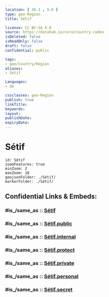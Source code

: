 ```yaml
---
location: [ 36.1 , 5.6 ] 
type: geo-Region
title: Sétif

license: CC BY-SA 4.0
source: https://datahub.io/core/country-codes
isDeleted: false
isReadOnly: false
draft: false
confidential: public

tags:
- geo/Country/Region
aliases:
- Sétif

Languages:
- de

cssclasses: geo-Region
publish: true
linkTitle: 
keywords: 
layout: 
publishDate: 
expiryDate: 
---
```


# Sétif

```leaflet
id: Sétif
zoomFeatures: true 
minZoom: 2 
maxZoom: 18
geojsonFolder: ./Sétif/
markerFolder: ./Sétif/
```


## Confidential Links & Embeds: 

### #is_/same_as :: [Sétif](/_Standards/Earth/Continent/Africa/Africa~North/Algeria/provinces~Algeria/Sétif.md) 

### #is_/same_as :: [Sétif.public](/_public/Earth/Continent/Africa/Africa~North/Algeria/provinces~Algeria/Sétif.public.md) 

### #is_/same_as :: [Sétif.internal](/_internal/Earth/Continent/Africa/Africa~North/Algeria/provinces~Algeria/Sétif.internal.md) 

### #is_/same_as :: [Sétif.protect](/_protect/Earth/Continent/Africa/Africa~North/Algeria/provinces~Algeria/Sétif.protect.md) 

### #is_/same_as :: [Sétif.private](/_private/Earth/Continent/Africa/Africa~North/Algeria/provinces~Algeria/Sétif.private.md) 

### #is_/same_as :: [Sétif.personal](/_personal/Earth/Continent/Africa/Africa~North/Algeria/provinces~Algeria/Sétif.personal.md) 

### #is_/same_as :: [Sétif.secret](/_secret/Earth/Continent/Africa/Africa~North/Algeria/provinces~Algeria/Sétif.secret.md)

